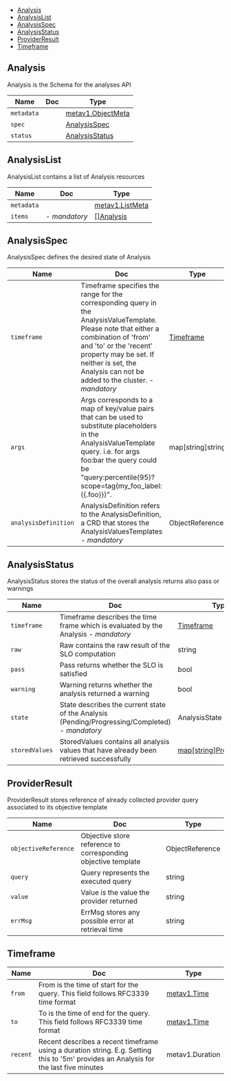 <!-- TOC -->
- [Analysis](#Analysis)
- [AnalysisList](#AnalysisList)
- [AnalysisSpec](#AnalysisSpec)
- [AnalysisStatus](#AnalysisStatus)
- [ProviderResult](#ProviderResult)
- [Timeframe](#Timeframe)


<a id='Analysis'></a>
## Analysis

Analysis is the Schema for the analyses API

Name     | Doc    | Type                                                                                                        
-------- | --- | ------------------------------------------------------------------------------------------------------------
`metadata` |  | [metav1.ObjectMeta](https://kubernetes.io/docs/reference/generated/kubernetes-api/v1.20/#objectmeta-v1-meta)
`spec    ` |  | [AnalysisSpec](#AnalysisSpec)                                                                               
`status  ` |  | [AnalysisStatus](#AnalysisStatus)                                                                           

<a id='AnalysisList'></a>
## AnalysisList

AnalysisList contains a list of Analysis resources

Name     | Doc    | Type                                                                                                    
-------- | --- | --------------------------------------------------------------------------------------------------------
`metadata` |  | [metav1.ListMeta](https://kubernetes.io/docs/reference/generated/kubernetes-api/v1.20/#listmeta-v1-meta)
`items   ` |  - *mandatory*  | [[]Analysis](#Analysis)                                                                                 

<a id='AnalysisSpec'></a>
## AnalysisSpec

AnalysisSpec defines the desired state of Analysis

Name               | Doc                                                                                                                                                                                                                                                    | Type                   
------------------ | ------------------------------------------------------------------------------------------------------------------------------------------------------------------------------------------------------------------------------------------------------ | -----------------------
`timeframe         ` | Timeframe specifies the range for the corresponding query in the AnalysisValueTemplate. Please note that either a combination of 'from' and 'to' or the 'recent' property may be set. If neither is set, the Analysis can not be added to the cluster. - *mandatory*  | [Timeframe](#Timeframe)
`args              ` | Args corresponds to a map of key/value pairs that can be used to substitute placeholders in the AnalysisValueTemplate query. i.e. for args foo:bar the query could be "query:percentile(95)?scope=tag(my_foo_label:{{.foo}})".                         | map[string]string      
`analysisDefinition` | AnalysisDefinition refers to the AnalysisDefinition, a CRD that stores the AnalysisValuesTemplates                                                                                                                                                     - *mandatory*  | ObjectReference        

<a id='AnalysisStatus'></a>
## AnalysisStatus

AnalysisStatus stores the status of the overall analysis returns also pass or warnings

Name         | Doc                                                                                     | Type                                        
------------ | --------------------------------------------------------------------------------------- | --------------------------------------------
`timeframe   ` | Timeframe describes the time frame which is evaluated by the Analysis                   - *mandatory*  | [Timeframe](#Timeframe)                     
`raw         ` | Raw contains the raw result of the SLO computation                                      | string                                      
`pass        ` | Pass returns whether the SLO is satisfied                                               | bool                                        
`warning     ` | Warning returns whether the analysis returned a warning                                 | bool                                        
`state       ` | State describes the current state of the Analysis (Pending/Progressing/Completed)       - *mandatory*  | AnalysisState                               
`storedValues` | StoredValues contains all analysis values that have already been retrieved successfully | [map[string]ProviderResult](#ProviderResult)

<a id='ProviderResult'></a>
## ProviderResult

ProviderResult stores reference of already collected provider query associated to its objective template

Name               | Doc                                                           | Type           
------------------ | ------------------------------------------------------------- | ---------------
`objectiveReference` | Objective store reference to corresponding objective template | ObjectReference
`query             ` | Query represents the executed query                           | string         
`value             ` | Value is the value the provider returned                      | string         
`errMsg            ` | ErrMsg stores any possible error at retrieval time            | string         

<a id='Timeframe'></a>
## Timeframe

Name   | Doc                                                                                                                                   | Type                                                                                            
------ | ------------------------------------------------------------------------------------------------------------------------------------- | ------------------------------------------------------------------------------------------------
`from  ` | From is the time of start for the query. This field follows RFC3339 time format                                                       | [metav1.Time](https://kubernetes.io/docs/reference/generated/kubernetes-api/v1.20/#time-v1-meta)
`to    ` | To is the time of end for the query. This field follows RFC3339 time format                                                           | [metav1.Time](https://kubernetes.io/docs/reference/generated/kubernetes-api/v1.20/#time-v1-meta)
`recent` | Recent describes a recent timeframe using a duration string. E.g. Setting this to '5m' provides an Analysis for the last five minutes | metav1.Duration                                                                                 

